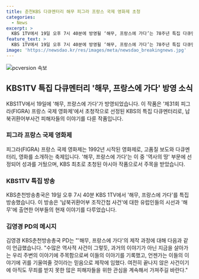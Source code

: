 ```yaml
---
title: 춘천KBS 다큐멘터리 해무 피그라 프랑스 국제 영화제 초청
categories:
  - News
excerpt: >
  KBS 1TV에서 19일 오후 7시 40분에 방영될 ‘해무, 프랑스에 가다’는 78주년 특집 다큐멘터리로, 프랑스 FIGRA 영화제에 초청된 KBS 최초의 아시아 작품이다. 이 작품은 납북귀환어부사건 피해자들의 이야기를 담아 ‘역사의 땅’ 부문에서 선정되었으며, 유럽인들의 관심을 끌고 있다. ‘해무’를 제작한 김영경 PD는 이 작품을 통해 여전히 끝나지 않은 사건에 대한 관심을 부탁하며, 과거가 아닌 현재를 다루었다고 전했다.
feature_text: >
  KBS 1TV에서 19일 오후 7시 40분에 방영될 ‘해무, 프랑스에 가다’는 78주년 특집 다큐멘터리로, 프랑스 FIGRA 영화제에 초청된 KBS 최초의 아시아 작품이다. 이 작품은 납북귀환어부사건 피해자들의 이야기를 담아 ‘역사의 땅’ 부문에서 선정되었으며, 유럽인들의 관심을 끌고 있다. ‘해무’를 제작한 김영경 PD는 이 작품을 통해 여전히 끝나지 않은 사건에 대한 관심을 부탁하며, 과거가 아닌 현재를 다루었다고 전했다.
image: 'https://newsdao.kr/res/images/meta/newsdao_breakingnews.jpg'
---
```


<p><img src="https://newsdao.kr/res/images/meta/newsdao_breakingnews.jpg" alt="pcversion 속보" /></p>

<h2 data-ke-size="size26">KBS1TV 특집 다큐멘터리 '해무, 프랑스에 가다' 방영 소식</h2>

<p data-ke-size="size16">KBS1TV에서 19일에 '해무, 프랑스에 가다'가 방영되었습니다. 이 작품은 '제31회 피그라(FIGRA) 프랑스 국제 영화제'에서 초청작으로 선정된 KBS의 특집 다큐멘터리로, 납북귀환어부사건 피해자들의 이야기를 다룬 작품입니다.</p>

<h3>피그라 프랑스 국제 영화제</h3>

<p data-ke-size="size16">피그라(FIGRA) 프랑스 국제 영화제는 1992년 시작된 영화제로, 고품질 보도와 다큐멘터리, 영화를 소개하는 축제입니다. '해무, 프랑스에 가다'는 이 중 '역사의 땅' 부문에 선정되어 성과를 거뒀으며, KBS 최초로 초청된 아시아 작품으로서 주목을 받았습니다.</p>

<h3>KBS1TV 특집 방송</h3>

<p data-ke-size="size16">KBS춘천방송총국은 19일 오후 7시 40분 KBS 1TV에서 '해무, 프랑스에 가다'를 특집 방송했습니다. 이 방송은 '납북귀환어부 조작간첩 사건'에 대한 유럽인들의 시선과 '해무'에 출연한 어부들의 현재 이야기를 다루었습니다.</p>

<h3>김영경 PD의 메시지</h3>

<p data-ke-size="size16">김영경 KBS춘천방송총국 PD는 "'해무, 프랑스에 가다'의 제작 과정에 대해 다음과 같이 언급했습니다. "수많은 역사적 사건이 그렇듯, 과거의 이야기가 아닌 지금을 살아가는 우리 주변의 이야기에 주목함으로써 이들의 이야기를 기록했고, 언젠가는 이들의 이야기에 귀를 기울여줄 것이라는 믿음으로 제작에 임했다. 여전히 끝나지 않은 사건이기에 아직도 무죄를 받지 못한 많은 피해자들을 위한 관심을 계속해서 가져주길 바란다."</p>

<p data-ke-size="size16">&nbsp;</p>

